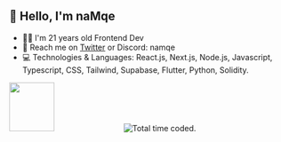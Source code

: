 ## 👋 Hello, I'm naMqe

- 👨‍🦰 I'm 21 years old Frontend Dev
- 📨 Reach me on [Twitter](https://x.com/naMqe7) or Discord: namqe
- 💻 Technologies & Languages: React.js, Next.js, Node.js, Javascript, Typescript, CSS, Tailwind, Supabase, Flutter, Python, Solidity.

<img width="40%" height="15%" src="https://github-readme-streak-stats.herokuapp.com/?user=naMqe-h&theme=dark">
<img src="https://wakatime.com/badge/user/61e9cdd1-e0f7-4891-9e2f-78c5e8da2de5.svg" alt="Total time coded." />
